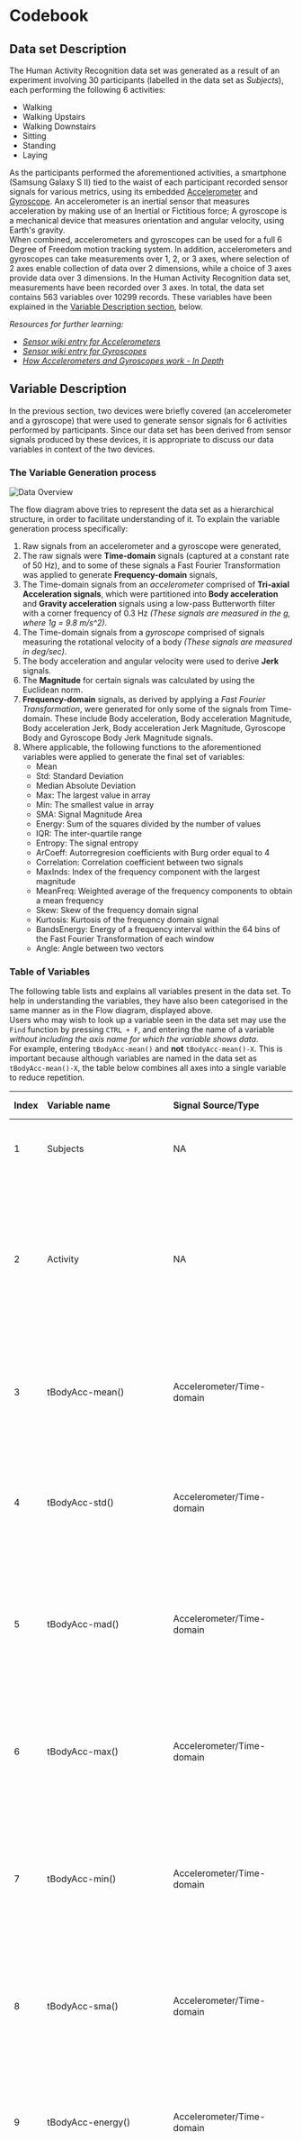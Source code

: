 Codebook
====================================================

## Data set Description ##

The Human Activity Recognition data set was generated as a result of an experiment involving 30 participants (labelled in the data set as *Subjects*), each performing the following 6 activities:
- Walking
- Walking Upstairs
- Walking Downstairs
- Sitting
- Standing
- Laying

As the participants performed the aforementioned activities, a smartphone (Samsung Galaxy S II) tied to the waist of each participant recorded sensor signals for various metrics, using its embedded [Accelerometer](http://en.wikipedia.org/wiki/Accelerometer) and [Gyroscope](http://en.wikipedia.org/wiki/Gyroscope). An accelerometer is an inertial sensor that measures acceleration by making use of an Inertial or Fictitious force; A gyroscope is a mechanical device that measures orientation and angular velocity, using Earth's gravity.  
When combined, accelerometers and gyroscopes can be used for a full 6 Degree of Freedom motion tracking system. In addition, accelerometers and gyroscopes can take measurements over 1, 2, or 3 axes, where selection of 2 axes enable collection of data over 2 dimensions, while a choice of 3 axes provide data over 3 dimensions. In the Human Activity Recognition data set, measurements have been recorded over 3 axes. In total, the data set contains 563 variables over 10299 records. These variables have been explained in the [Variable Description section](https://github.com/noobuseR/Getting-Cleaning-Data/blob/master/codebook.md#variable-description), below.

*Resources for further learning:*
- *[Sensor wiki entry for Accelerometers](http://www.sensorwiki.org/doku.php/sensors/accelerometer)*
- *[Sensor wiki entry for Gyroscopes](www.sensorwiki.org/doku.php/sensors/gyroscope)*
- *[How Accelerometers and Gyroscopes work - In Depth](http://www.instructables.com/id/Accelerometer-Gyro-Tutorial/?ALLSTEPS)*


## Variable Description ##

In the previous section, two devices were briefly covered (an accelerometer and a gyroscope) that were used to generate sensor signals for 6 activities performed by participants. Since our data set has been derived from sensor signals produced by these devices, it is appropriate to discuss our data variables in context of the two devices.

### The Variable Generation process ###

![Data Overview](https://cloud.githubusercontent.com/assets/5294000/4641659/141d636e-543b-11e4-8aa5-123f58e981e1.PNG "Overview of Data set")

The flow diagram above tries to represent the data set as a hierarchical structure, in order to facilitate understanding of it. To explain the variable generation process specifically:

1. Raw signals from an accelerometer and a gyroscope were generated,
2. The raw signals were **Time-domain** signals (captured at a constant rate of 50 Hz), and to some of these signals a Fast Fourier Transformation was applied to generate **Frequency-domain** signals,
3. The Time-domain signals from an *accelerometer* comprised of **Tri-axial Acceleration signals**, which were partitioned into **Body acceleration** and **Gravity acceleration** signals using a low-pass Butterworth filter with a corner frequency of 0.3 Hz *(These signals are measured in the g, where 1g =  9.8 m/s^2)*.
4. The Time-domain signals from a *gyroscope* comprised of signals measuring the rotational velocity of a body *(These signals are measured in deg/sec)*.
5. The body acceleration and angular velocity were used to derive **Jerk** signals.
6. The **Magnitude** for certain signals was calculated by using the Euclidean norm.
7. **Frequency-domain** signals, as derived by applying a *Fast Fourier Transformation*, were generated for only some of the signals from Time-domain. These include Body acceleration, Body acceleration Magnitude, Body acceleration Jerk, Body acceleration Jerk Magnitude, Gyroscope Body and Gyroscope Body Jerk Magnitude signals.
8. Where applicable, the following functions to the aforementioned variables were applied to generate the final set of variables:
    - Mean
    - Std: Standard Deviation
    - Median Absolute Deviation
    - Max: The largest value in array
    - Min: The smallest value in array
    - SMA: Signal Magnitude Area
    - Energy: Sum of the squares divided by the number of values
    - IQR: The inter-quartile range
    - Entropy: The signal entropy
    - ArCoeff: Autorregresion coefficients with Burg order equal to 4
    - Correlation: Correlation coefficient between two signals
    - MaxInds: Index of the frequency component with the largest magnitude
    - MeanFreq: Weighted average of the frequency components to obtain a mean frequency
    - Skew: Skew of the frequency domain signal
    - Kurtosis: Kurtosis of the frequency domain signal
    - BandsEnergy: Energy of a frequency interval within the 64 bins of the Fast Fourier Transformation of each window
    - Angle: Angle between two vectors

### Table of Variables ###

The following table lists and explains all variables present in the data set. To help in understanding the variables, they have also been categorised in the same manner as in the Flow diagram, displayed above.   
Users who may wish to look up a variable seen in the data set may use the ```Find``` function by pressing ```CTRL + F```, and entering the name of a variable *without including the axis name for which the variable shows data*.   
For example, entering ```tBodyAcc-mean()``` and **not** ```tBodyAcc-mean()-X```. This is important because although variables are named in the data set as ```tBodyAcc-mean()-X```, the table below combines all axes into a single variable to reduce repetition.

| Index | Variable name | Signal Source/Type | Axes Used | Variable Description | Unit | Range | Function(s) applied |
|:-------|:---------------|:--------|:-----------|:----------------------|:------|:-------|:---------------------|
| 1     | Subjects      | NA     | NA        | Each participant is referred to as a Subject, 30 in total | NA | 1 to 6 | NA |
| 2     | Activity       | NA              | NA               | Each of the 6 activities is recorded here, using a numeric value (1 is Walking, 2 is Walking Upstairs, 3 is Walking Downstairs, 4 is Sitting, 5 is Standing, 6 is Laying  | NA | Walking = 1722; Walking Upstairs = 1544; Walking Downstairs = 1406; Sitting = 1777; Standing = 1906; Laying = 1944 | NA |
| 3     | tBodyAcc-mean() | Accelerometer/Time-domain | X; Y; Z          | This variable is for the Time-domain Body Acceleration signal, for each axis, with Mean applied | g (1g = 9.8 m/s^2) | -1 to 1| Mean |
| 4     | tBodyAcc-std() | Accelerometer/Time-domain | X; Y; Z          | This variable is for the Time-domain Body Acceleration signal, for each axis, with Standard Deviation calculated | g (1g = 9.8 m/s^2) | -1 to 1 | Standard Deviation |
| 5      | tBodyAcc-mad() | Accelerometer/Time-domain | X; Y; Z          | This variable is for the Time-domain Body Acceleration signal, for each axis, with Median Absolute Deviation calculated | g (1g = 9.8 m/s^2) | -1 to 1 | Median Absolute Deviation |
| 6      | tBodyAcc-max() | Accelerometer/Time-domain | X; Y; Z          | This variable is for the Time-domain Body Acceleration signal, for each axis, with only the Maximum value recorded | g (1g = 9.8 m/s^2) | -1 to 1 | Maximum value in an array |
| 7      | tBodyAcc-min() | Accelerometer/Time-domain | X; Y; Z          | This variable is for the Time-domain Body Acceleration signal, for each axis, with only the Minimum value recorded | g (1g = 9.8 m/s^2) | -1 to 1 | Minimum value in an array |
| 8      | tBodyAcc-sma() | Accelerometer/Time-domain | NA          | This variable is for the Time-domain Body Acceleration signal, for each axes, whose magnitude was calculated | g (1g = 9.8 m/s^2) | -1 to 1 | Signal Magnitude Area |
| 9      | tBodyAcc-energy() | Accelerometer/Time-domain | X; Y; Z          | This variable is for the Time-domain Body Acceleration signal, for each axis, with Energy calculated | g (1g = 9.8 m/s^2) | -1 to 1 | Energy (sum of squares divided by number of values |
| 10      | tBodyAcc-iqr() | Accelerometer/Time-domain | X; Y; Z          | This variable is for the Time-domain Body Acceleration signal, for each axis, with its inter-quartile range calculated | g (1g = 9.8 m/s^2) | Inter-quartile range |
| 11      | tBodyAcc-entropy() | Accelerometer/Time-domain | X; Y; Z          | This variable is for the Time-domain Body Acceleration signal, for each axis, with signal's entropy calculated | g (1g = 9.8 m/s^2) | -1 to 1 | The signal's Entropy |
| 12      | tBodyAcc-arCoeff() | Accelerometer/Time-domain | X; Y; Z          | This variable is for the Time-domain Body Acceleration signal, for each axis, with Auto-regression coefficients calculated | g (1g = 9.8 m/s^2) | -1 to 1 | Auto-regression coefficients with Burg order = 4 |
| 13      | tBodyAcc-correlation() | Accelerometer/Time-domain | X; Y; Z          | This variable is for the Time-domain Body Acceleration signal, for each axis, with correlation between signals from different axes calculated | g (1g = 9.8 m/s^2) | -1 to 1 | Correlation coefficient as obtained by correlating values from each of the axes to others (e.g. X with Y, X with Z, and so on) |
| 14      | tGravityAcc-mean-() | Accelerometer/Time-domain | X; Y; Z          | This is a Time-domain, Gravity acceleration signal from each of the three axis - X-axis, Y-axis, or Z-axis. Whether such a variable records signal on X or Y-axis can be identified by the name of axis appended at the end of this variable | g (1g = 9.8 m/s^2) | -1 to 1 | Mean |
| 15     | tGravityAcc-std() | Accelerometer/Time-domain | X; Y; Z          | This is a Time-domain, Gravity acceleration signal from each of the three axes - X-axis, Y-axis, or Z-axis. Whether such a variable records signal on X or Y-axis can be identified by the name of axis appended at the end of this variable | g (1g = 9.8 m/s^2) | -1 to 1 | Standard Deviation |
| 16      | tGravityAcc-mad() | Accelerometer/Time-domain | X; Y; Z          | This is a Time-domain, Gravity acceleration signal from each of the three axes - X-axis, Y-axis, or Z-axis. Whether such a variable records signal on X or Y-axis can be identified by the name of axis appended at the end of this variable | g (1g = 9.8 m/s^2) | -1 to 1 | Median Absolute Deviation |
| 17      | tGravityAcc-max() | Accelerometer/Time-domain | X; Y; Z          | This is a Time-domain, Gravity acceleration signal from each of the three axes - X-axis, Y-axis, or Z-axis. Whether such a variable records signal on X or Y-axis can be identified by the name of axis appended at the end of this variable | g (1g = 9.8 m/s^2) | -1 to 1 | Maximum value in an array |
| 18      | tGravityAcc-min() | Accelerometer/Time-domain | X; Y; Z          | This is a Time-domain, Gravity acceleration signal from each of the three axes - X-axis, Y-axis, or Z-axis. Whether such a variable records signal on X or Y-axis can be identified by the name of axis appended at the end of this variable | g (1g = 9.8 m/s^2) | -1 to 1 | Minimum value in an array |
| 19      | tGravityAcc-sma() | Accelerometer/Time-domain | NA          | This is a Time-domain, Gravity acceleration signal | g (1g = 9.8 m/s^2) | -1 to 1 | Signal Magnitude Area |
| 20      | tGravityAcc-energy() | Accelerometer/Time-domain | X; Y; Z          | This is a Time-domain, Gravity acceleration signal from each of the three axes - X-axis, Y-axis, or Z-axis. Whether such a variable records signal on X or Y-axis can be identified by the name of axis appended at the end of this variable | g (1g = 9.8 m/s^2) | -1 to 1 | Energy (sum of squares divided by number of values |
| 21      | tGravityAcc-iqr() | Accelerometer/Time-domain | X; Y; Z          | This is a Time-domain, Gravity acceleration signal from each of the three axes - X-axis, Y-axis, or Z-axis. Whether such a variable records signal on X or Y-axis can be identified by the name of axis appended at the end of this variable | g (1g = 9.8 m/s^2) | -1 to 1 | Inter-quartile range |
| 22      | tGravityAcc-entropy() | Accelerometer/Time-domain | X; Y; Z          | This is a Time-domain, Gravity acceleration signal from each of the three axes - X-axis, Y-axis, or Z-axis. Whether such a variable records signal on X or Y-axis can be identified by the name of axis appended at the end of this variable | g (1g = 9.8 m/s^2) | -1 to 1 | The signal's entropy |
| 23      | tGravityAcc-arCoeff() | Accelerometer/Time-domain | X; Y; Z          | This is a Time-domain, Gravity acceleration signal from each of the three axes - X-axis, Y-axis, or Z-axis. Whether such a variable records signal on X or Y-axis can be identified by the name of axis appended at the end of this variable | g (1g = 9.8 m/s^2) | -1 to 1 | Auto-regression coefficients with Burg order = 4 |
| 24      | tGravityAcc-correlation() | Accelerometer/Time-domain | X; Y; Z          | This is a Time-domain, Gravity acceleration signal from each of the three axes - X-axis, Y-axis, or Z-axis. Whether such a variable records signal on X or Y-axis can be identified by the name of axis appended at the end of this variable | g (1g = 9.8 m/s^2) | -1 to 1 | Correlation coefficient as obtained by correlating values from each of the axes to others (e.g. X with Y, X with Z, and so on) |
| 25     | tBodyAccJerk-mean() | Accelerometer/Time-domain | X; Y; Z          | This variable is for the Time-domain Body Acceleration Jerk signal, for each axis, with Mean applied | g (1g = 9.8 m/s^2) | -1 to 1 | Mean |
| 28     | tBodyAccJerk-std() | Accelerometer/Time-domain | X; Y; Z          | This is a Time-domain, Body acceleration Jerk signal from each of the three axes - X-axis, Y-axis, or Z-axis. A jerk signal is derived by using body acceleration and angular velocity | g (1g = 9.8 m/s^2) | -1 to 1 | Standard Deviation |
| 29      | tBodyAccJerk-mad() | Accelerometer/Time-domain | X; Y; Z          | This is a Time-domain, Body acceleration Jerk signal from each of the three axes - X-axis, Y-axis, or Z-axis. A jerk signal is derived by using body acceleration and angular velocity. | g (1g = 9.8 m/s^2) | -1 to 1 | Median Absolute Deviation |
| 30      | tBodyAccJerk-max() | Accelerometer/Time-domain | X; Y; Z          | This is a Time-domain, Body acceleration Jerk signal from each of the three axes - X-axis, Y-axis, or Z-axis. A jerk signal is derived by using body acceleration and angular velocity | g (1g = 9.8 m/s^2) | -1 to 1 | Maximum value in an array |
| 31      | tBodyAccJerk-min() | Accelerometer/Time-domain | X; Y; Z          | This is a Time-domain, Body acceleration Jerk signal from each of the three axes - X-axis, Y-axis, or Z-axis. A jerk signal is derived by using body acceleration and angular velocity | g (1g = 9.8 m/s^2) | -1 to 1 | Minimum value in an array |
| 32      | tBodyAccJerk-sma() | Accelerometer/Time-domain | NA          | This is a Time-domain, Body acceleration Jerk signal. A jerk signal is derived by using body acceleration and angular velocity | g (1g = 9.8 m/s^2) | -1 to 1 | Signal Magnitude Area |
| 33      | tBodyAccJerk-energy() | Accelerometer/Time-domain | X; Y; Z          | This is a Time-domain, Body acceleration Jerk signal from each of the three axes - X-axis, Y-axis, or Z-axis. A jerk signal is derived by using body acceleration and angular velocity | g (1g = 9.8 m/s^2) | -1 to 1 | Energy (sum of squares divided by number of values |
| 34      | tBodyAccJerk-iqr() | Accelerometer/Time-domain | X; Y; Z          | This is a Time-domain, Body acceleration Jerk signal from each of the three axes - X-axis, Y-axis, or Z-axis. A jerk signal is derived by using body acceleration and angular velocity | g (1g = 9.8 m/s^2) | -1 to 1 | Inter-quartile range |
| 35      | tBodyAccJerk-entropy() | Accelerometer/Time-domain | X; Y; Z          | This is a Time-domain, Body acceleration Jerk signal from each of the three axes - X-axis, Y-axis, or Z-axis. A jerk signal is derived by using body acceleration and angular velocity | g (1g = 9.8 m/s^2) | -1 to 1 | The signal's entropy |
| 36      | tBodyAccJerk-arCoeff() | Accelerometer/Time-domain | X; Y; Z          | This is a Time-domain, Body acceleration Jerk signal from each of the three axes - X-axis, Y-axis, or Z-axis. A jerk signal is derived by using body acceleration and angular velocity | g (1g = 9.8 m/s^2) | -1 to 1 | Auto-regression coefficients with Burg order = 4 |
| 37      | tBodyAccJerk-correlation() | Accelerometer/Time-domain | X; Y; Z          | This is a Time-domain, Body acceleration Jerk signal from each of the three axes - X-axis, Y-axis, or Z-axis. A jerk signal is derived by using body acceleration and angular velocity | g (1g = 9.8 m/s^2) | -1 to 1 | Correlation coefficient as obtained by correlating values from each of the axes to others (e.g. X with Y, X with Z, and so on) |
| 38    | tBodyGyro-mean()    | Gyroscope/Time-domain  | X; Y; Z   | This variable is for the Time-domain Orientation reading signal from Gyroscope, for each axis, with Mean applied | deg/sec | -1 to 1 | Mean |
| 39    | tBodyGyro-std()    | Gyroscope/Time-domain  | X; Y; Z   | This is a time-domain signal from gyroscope, recorded for each of the 3 axes. The axis name for which the signal has been recorded is appended to the end of the variable name in our data set. | deg/sec | -1 to 1 | Standard Deviation |
| 40    | tBodyGyro-mad()    | Gyroscope/Time-domain  | X; Y; Z   | This is a time-domain signal from gyroscope, recorded for each of the 3 axes. The axis name for which the signal has been recorded is appended to the end of the variable name in our data set. | deg/sec | -1 to 1 | Median Absolute Deviation |
| 41    | tBodyGyro-max()    | Gyroscope/Time-domain  | X; Y; Z   | This is a time-domain signal from gyroscope, recorded for each of the 3 axes. The axis name for which the signal has been recorded is appended to the end of the variable name in our data set. | deg/sec | -1 to 1 | Maximum value in an array |
| 42    | tBodyGyro-min()    | Gyroscope/Time-domain  | X; Y; Z   | This is a time-domain signal from gyroscope, recorded for each of the 3 axes. The axis name for which the signal has been recorded is appended to the end of the variable name in our data set. | deg/sec | -1 to 1 | Minimum value in an array |
| 43    | tBodyGyro-sma()    | Gyroscope/Time-domain  | NA   | This is a time-domain signal from gyroscope | deg/sec | -1 to 1 | Signal Magnitude Area |
| 44    | tBodyGyro-energy()    | Gyroscope/Time-domain  | X; Y; Z   | This is a time-domain signal from gyroscope, recorded for each of the 3 axes. The axis name for which the signal has been recorded is appended to the end of the variable name in our data set. | deg/sec | -1 to 1 | Energy (Sum of squares divided by number of values) |
| 45    | tBodyGyro-iqr()    | Gyroscope/Time-domain  | X; Y; Z   | This is a time-domain signal from gyroscope, recorded for each of the 3 axes. The axis name for which the signal has been recorded is appended to the end of the variable name in our data set. | deg/sec | -1 to 1 | Inter-quartile range |
| 46    | tBodyGyro-entropy()    | Gyroscope/Time-domain  | X; Y; Z   | This is a time-domain signal from gyroscope, recorded for each of the 3 axes. The axis name for which the signal has been recorded is appended to the end of the variable name in our data set. | deg/sec | -1 to 1 | The signal's Entropy |
| 47    | tBodyGyro-arCoeff()    | Gyroscope/Time-domain  | X; Y; Z   | This is a time-domain signal from gyroscope, recorded for each of the 3 axes. The axis name for which the signal has been recorded is appended to the end of the variable name in our data set. | deg/sec | -1 to 1 | Autorregresion coefficients with Burg order equal to 4 |
| 48    | tBodyGyro-correlation()    | Gyroscope/Time-domain  | X; Y; Z   | This is a time-domain signal from gyroscope, recorded for each of the 3 axes. The axis name for which the signal has been recorded is appended to the end of the variable name in our data set. | deg/sec | -1 to 1 | Correlation coefficient as obtained by correlating values from each of the axes to others (e.g. X with Y, X with Z, and so on) |
| 49     | tBodyGyroJerk-mean() | Gyroscope/Time-domain | X; Y; Z          | This variable is for the Time-domain Orientation Jerk signal from Gyroscope, for each axis, with Mean applied | g (1g = 9.8 m/s^2) | -1 to 1 | Mean |
| 50     | tBodyGyroJerk-std() | Accelerometer/Time-domain | X; Y; Z          | This is a Time-domain Jerk signal from gyroscope recorded for each of the three axes - X-axis, Y-axis, or Z-axis. A jerk signal is derived by using body acceleration and angular velocity | g (1g = 9.8 m/s^2) | -1 to 1 | Standard Deviation |
| 51      | tBodyGyroJerk-mad() | Gyroscope/Time-domain | X; Y; Z          | This is a Time-domain Jerk signal from gyroscope recorded for each of the three axes - X-axis, Y-axis, or Z-axis. A jerk signal is derived by using body acceleration and angular velocity | g (1g = 9.8 m/s^2) | -1 to 1 | Median Absolute Deviation |
| 52      | tBodyGyroJerk-max() | Gyroscope/Time-domain | X; Y; Z          | This is a Time-domain Jerk signal from gyroscope recorded for each of the three axes - X-axis, Y-axis, or Z-axis. A jerk signal is derived by using body acceleration and angular velocity | g (1g = 9.8 m/s^2) | -1 to 1 | Maximum value in an array |
| 53      | tBodyGyroJerk-min() | Gyroscope/Time-domain | X; Y; Z          | This is a Time-domain Jerk signal from gyroscope recorded for each of the three axes - X-axis, Y-axis, or Z-axis. A jerk signal is derived by using body acceleration and angular velocity | g (1g = 9.8 m/s^2) | -1 to 1 | Minimum value in an array |
| 54      | tBodyGyroJerk-sma() | Gyroscope/Time-domain | NA          | This is a Time-domain Jerk signal from gyroscope. A jerk signal is derived by using body acceleration and angular velocity | g (1g = 9.8 m/s^2) | -1 to 1 | Signal Magnitude Area |
| 55      | tBodyGyroJerk-energy() | Gyroscope/Time-domain | X; Y; Z          | This is a Time-domain Jerk signal signal from gyroscope recorded for each of the three axes - X-axis, Y-axis, or Z-axis. A jerk signal is derived by using body acceleration and angular velocity | g (1g = 9.8 m/s^2) | -1 to 1 | Energy (sum of squares divided by number of values |
| 56      | tBodyGyroJerk-iqr() | Gyroscope/Time-domain | X; Y; Z          | This is a Time-domain Jerk signal from gyroscope recorded for each of the three axes - X-axis, Y-axis, or Z-axis. A jerk signal is derived by using body acceleration and angular velocity | g (1g = 9.8 m/s^2) | -1 to 1 | Inter-quartile range |
| 57      | tBodyGyroJerk-entropy() | Gyroscope/Time-domain | X; Y; Z          | This is a Time-domain Jerk signal from gyroscope recorded for each of the three axes - X-axis, Y-axis, or Z-axis. A jerk signal is derived by using body acceleration and angular velocity | g (1g = 9.8 m/s^2) | -1 to 1 | The signal's entropy |
| 58      | tBodyGyroJerk-arCoeff() | Gyroscope/Time-domain | X; Y; Z          | This is a Time-domain Jerk signal signal from gyroscope recorded for each of the three axes - X-axis, Y-axis, or Z-axis. A jerk signal is derived by using body acceleration and angular velocity | g (1g = 9.8 m/s^2) | -1 to 1 | Auto-regression coefficients with Burg order = 4 |
| 59      | tBodyGyroJerk-correlation() | Gyroscope/Time-domain | X; Y; Z          | This is a Time-domain Jerk signal from gyroscope recorded for each of the three axes - X-axis, Y-axis, or Z-axis. A jerk signal is derived by using body acceleration and angular velocity | g (1g = 9.8 m/s^2) | -1 to 1 | Correlation coefficient as obtained by correlating values from each of the axes to others (e.g. X with Y, X with Z, and so on) |
| 60     | tBodyAccMag-mean() | Accelerometer/Time-domain | NA         | This variable is for the Time-domain Body Acceleration signal whose magnitude was calculated, for each axis, with Mean applied | g (1g = 9.8 m/s^2) | -1 to 1 | Mean |
| 61     | tBodyAccMag-std() | Accelerometer/Time-domain | NA          | This is a Time-domain, Body acceleration signal | g (1g = 9.8 m/s^2) | -1 to 1 | Standard Deviation |
| 62      | tBodyAccMag-mad() | Accelerometer/Time-domain | NA          | This is a Time-domain, Body acceleration signal | g (1g = 9.8 m/s^2) | -1 to 1 | Median Absolute Deviation |
| 63      | tBodyAccMag-max() | Accelerometer/Time-domain | NA          | This is a Time-domain, Body acceleration signal | g (1g = 9.8 m/s^2) | -1 to 1 | Maximum value in an array |
| 64      | tBodyAccMag-min() | Accelerometer/Time-domain | NA          | This is a Time-domain, Body acceleration signal | g (1g = 9.8 m/s^2) | -1 to 1 | Minimum value in an array |
| 65      | tBodyAccMag-sma() | Accelerometer/Time-domain | NA          | This is a Time-domain, Body acceleration signal | g (1g = 9.8 m/s^2) | -1 to 1 | Signal Magnitude Area |
| 66      | tBodyAccMag-energy() | Accelerometer/Time-domain | NA          | This is a Time-domain, Body acceleration signal | g (1g = 9.8 m/s^2) | -1 to 1 | Energy (sum of squares divided by number of values |
| 67      | tBodyAccMag-iqr() | Accelerometer/Time-domain | NA          | This is a Time-domain, Body acceleration signal | g (1g = 9.8 m/s^2) | -1 to 1 | Inter-quartile range |
| 68      | tBodyAccMag-entropy() | Accelerometer/Time-domain | NA          | This is a Time-domain, Body acceleration signal | g (1g = 9.8 m/s^2) | -1 to 1 | The signal's entropy |
| 69      | tBodyAccMag-arCoeff() | Accelerometer/Time-domain | NA          | This is a Time-domain, Body acceleration signal | g (1g = 9.8 m/s^2) | -1 to 1 | Auto-regression coefficients with Burg order = 4 |
| 70      | tGravityAccMag-mean() | Accelerometer/Time-domain | NA          | This variable is for the Time-domain Gravity Acceleration signal, for each axis, with Mean applied | g (1g = 9.8 m/s^2) | -1 to 1 | Mean |
| 71     | tGravityAccMag-std() | Accelerometer/Time-domain | NA          | This is a Time-domain, Gravity acceleration signal | g (1g = 9.8 m/s^2) | -1 to 1 | Standard Deviation |
| 72      | tGravityAccMag-mad() | Accelerometer/Time-domain | NA          | This is a Time-domain, Gravity acceleration signal | g (1g = 9.8 m/s^2) | -1 to 1 | Median Absolute Deviation |
| 73      | tGravityAccMag-max() | Accelerometer/Time-domain | NA          | This is a Time-domain, Gravity acceleration signal | g (1g = 9.8 m/s^2) | -1 to 1 | Maximum value in an array |
| 74      | tGravityAccMag-min() | Accelerometer/Time-domain | NA          | This is a Time-domain, Gravity acceleration signal | g (1g = 9.8 m/s^2) | -1 to 1 | Minimum value in an array |
| 75      | tGravityAccMag-sma() | Accelerometer/Time-domain | NA          | This is a Time-domain, Gravity acceleration signal | g (1g = 9.8 m/s^2) | -1 to 1 | Signal Magnitude Area |
| 76      | tGravityAccMag-energy() | Accelerometer/Time-domain | NA          | This is a Time-domain, Gravity acceleration signal | g (1g = 9.8 m/s^2) | -1 to 1 | Energy (sum of squares divided by number of values |
| 77      | tGravityAccMag-iqr() | Accelerometer/Time-domain | NA          | This is a Time-domain, Gravity acceleration signal | g (1g = 9.8 m/s^2) | -1 to 1 | Inter-quartile range |
| 78      | tGravityAccMag-entropy() | Accelerometer/Time-domain | NA          | This is a Time-domain, Gravity acceleration signal | g (1g = 9.8 m/s^2) | -1 to 1 | The signal's entropy |
| 79      | tGravityAccMag-arCoeff() | Accelerometer/Time-domain | NA          | This is a Time-domain, Gravity acceleration signal | g (1g = 9.8 m/s^2) | -1 to 1 | Auto-regression coefficients with Burg order = 4 |
| 80     | tBodyAccJerkMag-mean() | Accelerometer/Time-domain | NA          | This variable is for the Time-domain Body Acceleration Jerk signal whose magnitude was calculated, for each axis, with Mean applied | g (1g = 9.8 m/s^2) | -1 to 1 | Mean |
| 81     | tBodyAccJerkMag-std() | Accelerometer/Time-domain | NA          | This is a Time-domain, Body acceleration Jerk signal | g (1g = 9.8 m/s^2) | -1 to 1 | Standard Deviation |
| 82      | tBodyAccJerkMag-mad() | Accelerometer/Time-domain | NA          | This is a Time-domain, Body acceleration Jerk signal | g (1g = 9.8 m/s^2) | -1 to 1 | Median Absolute Deviation |
| 83      | tBodyAccJerkMag-max() | Accelerometer/Time-domain | NA          | This is a Time-domain, Body acceleration Jerk signal | g (1g = 9.8 m/s^2) | -1 to 1 | Maximum value in an array |
| 84      | tBodyAccJerkMag-min() | Accelerometer/Time-domain | NA          | This is a Time-domain, Body acceleration Jerk signal | g (1g = 9.8 m/s^2) | -1 to 1 | Minimum value in an array |
| 85      | tBodyAccJerkMag-sma() | Accelerometer/Time-domain | NA          | This is a Time-domain, Body acceleration Jerk signal | g (1g = 9.8 m/s^2) | -1 to 1 | Signal Magnitude Area |
| 86      | tBodyAccJerkMag-energy() | Accelerometer/Time-domain | NA          | This is a Time-domain, Body acceleration Jerk signal | g (1g = 9.8 m/s^2) | -1 to 1 | Energy (sum of squares divided by number of values |
| 87      | tBodyAccJerkMag-iqr() | Accelerometer/Time-domain | NA          | This is a Time-domain, Body acceleration Jerk signal | g (1g = 9.8 m/s^2) | -1 to 1 | Inter-quartile range |
| 88      | tBodyAccJerkMag-entropy() | Accelerometer/Time-domain | NA          | This is a Time-domain, Body acceleration Jerk signal | g (1g = 9.8 m/s^2) | -1 to 1 | The signal's entropy |
| 89      | tBodyAccJerkMag-arCoeff() | Accelerometer/Time-domain | NA          | This is a Time-domain, Body acceleration Jerk signal | g (1g = 9.8 m/s^2) | -1 to 1 | Auto-regression coefficients with Burg order = 4 |
| 90    | tBodyGyroMag-mean()    | Gyroscope/Time-domain  | NA   | This variable is for the Time-domain Orientation reading signal from Gyroscope whose magnitude was calculated, for each axis, with Mean applied | deg/sec | -1 to 1 | Mean |
| 91    | tBodyGyroMag-std()    | Gyroscope/Time-domain  | NA   | This is a time-domain signal from gyroscope | deg/sec | -1 to 1 | Standard Deviation |
| 92    | tBodyGyroMag-mad()    | Gyroscope/Time-domain  | NA   | This is a time-domain signal from gyroscope | deg/sec | -1 to 1 |  Median Absolute Deviation |
| 93    | tBodyGyroMag-max()    | Gyroscope/Time-domain  | NA   | This is a time-domain signal from gyroscope | deg/sec | -1 to 1 |  Maximum value in an array |
| 94    | tBodyGyroMag-min()    | Gyroscope/Time-domain  | NA   | This is a time-domain signal from gyroscope | deg/sec | -1 to 1 |  Minimum value in an array |
| 95    | tBodyGyroMag-sma()    | Gyroscope/Time-domain  | NA   | This is a time-domain signal from gyroscope | deg/sec | -1 to 1 | Signal Magnitude Area |
| 96    | tBodyGyroMag-energy()    | Gyroscope/Time-domain  | NA   | This is a time-domain signal from gyroscope | deg/sec | -1 to 1 | Energy (Sum of squares divided by number of values) |
| 97    | tBodyGyroMag-iqr()    | Gyroscope/Time-domain  | NA   | This is a time-domain signal from gyroscope | deg/sec | -1 to 1 | Inter-quartile range |
| 98    | tBodyGyroMag-entropy()    | Gyroscope/Time-domain  | NA   | This is a time-domain signal from gyroscope | deg/sec | -1 to 1 | The signal's Entropy |
| 99    | tBodyGyroMag-arCoeff()    | Gyroscope/Time-domain  | NA   | This is a time-domain signal from gyroscope | deg/sec | -1 to 1 | Autorregresion coefficients with Burg order equal to 4 |
| 100    | tBodyGyroJerkMag-mean()    | Gyroscope/Time-domain  | NA   | This variable is for the Time-domain Orientation Jerk reading signal from Gyroscope whose magnitude was calculated, for each axis, with Mean applied | deg/sec | Mean |
| 101    | tBodyGyroJerkMag-std()    | Gyroscope/Time-domain  | NA   | This is a time-domain signal from gyroscope | deg/sec | -1 to 1 | Standard Deviation |
| 102    | tBodyGyroJerkMag-mad()    | Gyroscope/Time-domain  | NA   | This is a time-domain signal from gyroscope | deg/sec | -1 to 1 | Median Absolute Deviation |
| 103    | tBodyGyroJerkMag-max()    | Gyroscope/Time-domain  | NA   | This is a time-domain signal from gyroscope | deg/sec | -1 to 1 | Maximum value in an array |
| 104    | tBodyGyroJerkMag-min()    | Gyroscope/Time-domain  | NA   | This is a time-domain signal from gyroscope | deg/sec | -1 to 1 | Minimum value in an array |
| 105    | tBodyGyroJerkMag-sma()    | Gyroscope/Time-domain  | NA   | This is a time-domain signal from gyroscope | deg/sec | -1 to 1 | Signal Magnitude Area |
| 106    | tBodyGyroJerkMag-energy()    | Gyroscope/Time-domain  | NA   | This is a time-domain signal from gyroscope | deg/sec | -1 to 1 |  Energy (Sum of squares divided by number of values) |
| 107    | tBodyGyroJerkMag-iqr()    | Gyroscope/Time-domain  | NA   | This is a time-domain signal from gyroscope | deg/sec | -1 to 1 |  Inter-quartile range |
| 108    | tBodyGyroJerkMag-entropy()    | Gyroscope/Time-domain  | NA   | This is a time-domain signal from gyroscope | deg/sec | -1 to 1 | The signal's Entropy |
| 109    | tBodyGyroJerkMag-arCoeff()    | Gyroscope/Time-domain  | NA   | This is a time-domain signal from gyroscope | deg/sec | -1 to 1 | Autorregresion coefficients with Burg order equal to 4 |
| 110   | fBodyAcc-mean()   | Accelrometer/Frequency-domain | X; Y; Z   | This variable is for the Frequency-domain Body Acceleration signal, for each axis, with Mean applied  |   | -1 to 1 |  Mean  |
| 111   | fBodyAcc-std()   | Accelrometer/Frequency-domain | X; Y; Z   | This is a frequency-domain signal for body acceleration from the accelerometer  |   | -1 to 1 | Standard Deviation  |
| 112   | fBodyAcc-mad()   | Accelrometer/Frequency-domain | X; Y; Z   | This is a frequency-domain signal for body acceleration from the accelerometer  |   | -1 to 1 |  Median Absolute Deviation  |
| 113   | fBodyAcc-max()   | Accelrometer/Frequency-domain | X; Y; Z   | This is a frequency-domain signal for body acceleration from the accelerometer  |   | -1 to 1 | Maximum value in an array  |
| 114   | fBodyAcc-min()   | Accelrometer/Frequency-domain | X; Y; Z   | This is a frequency-domain signal for body acceleration from the accelerometer  |   | -1 to 1 | Minimum value in an array  |
| 115   | fBodyAcc-sma()   | Accelrometer/Frequency-domain | NA   | This is a frequency-domain signal for body acceleration from the accelerometer  |   | -1 to 1 | Signal Magnitude Area  |
| 116   | fBodyAcc-energy()   | Accelrometer/Frequency-domain | X; Y; Z   | This is a frequency-domain signal for body acceleration from the accelerometer  |   | -1 to 1 | Sum of squares divided by the number of values  |
| 117   | fBodyAcc-iqr()   | Accelrometer/Frequency-domain | X; Y; Z   | This is a frequency-domain signal for body acceleration from the accelerometer  |   | -1 to 1 | Inter-quartile range  |
| 118   | fBodyAcc-entropy()   | Accelrometer/Frequency-domain | X; Y; Z   | This is a frequency-domain signal for body acceleration from the accelerometer  |   | -1 to 1 | Signal entropy  |
| 119   | fBodyAcc-maxInds()   | Accelrometer/Frequency-domain | X; Y; Z   | This is a frequency-domain signal for body acceleration from the accelerometer  |   | -1 to 1 | Index of the frequency component with the largest magnitude  |
| 120   | fBodyAcc-meanFreq()   | Accelrometer/Frequency-domain | X; Y; Z   | This is a frequency-domain signal for body acceleration from the accelerometer  |   | -1 to 1 | Weighted average of the frequency components to obtain a mean frequency  |
| 121   | fBodyAcc-skewness()   | Accelrometer/Frequency-domain | X; Y; Z   | This is a frequency-domain signal for body acceleration from the accelerometer  |   | -1 to 1 | Skewness of the signal  |
| 122   | fBodyAcc-kurtosis()   | Accelrometer/Frequency-domain | X; Y; Z   | This is a frequency-domain signal for body acceleration from the accelerometer  |   | -1 to 1 | Kurtosis of the signal  |
| 123   | fBodyAcc-bandsEnergy()   | Accelrometer/Frequency-domain | X; Y; Z   | This is a frequency-domain signal for body acceleration from the accelerometer  |   | -1 to 1 | Energy of a frequency interval within the 64 bins of the FFT of each window.  |
| 124   | fBodyAccJerk-mean()   | Accelrometer/Frequency-domain | X; Y; Z   | This variable is for the Frequency-domain Body Acceleration Jerk signal, for each axis, with Mean applied  |   | -1 to 1 | Mean  |
| 125   | fBodyAccJerk-std()   | Accelrometer/Frequency-domain | X; Y; Z   | This is a frequency-domain signal for body acceleration from the accelerometer  |   | -1 to 1 | Standard Deviation  |
| 126   | fBodyAccJerk-mad()   | Accelrometer/Frequency-domain | X; Y; Z   | This is a frequency-domain signal for body acceleration from the accelerometer  |   | -1 to 1 | Median Absolute Deviation  |
| 127   | fBodyAccJerk-max()   | Accelrometer/Frequency-domain | X; Y; Z   | This is a frequency-domain signal for body acceleration from the accelerometer  |   | -1 to 1 | Maximum value in an array  |
| 128   | fBodyAccJerk-min()   | Accelrometer/Frequency-domain | X; Y; Z   | This is a frequency-domain signal for body acceleration from the accelerometer  |   | -1 to 1 | Minimum value in an array  |
| 129   | fBodyAccJerk-sma()   | Accelrometer/Frequency-domain | NA   | This is a frequency-domain signal for body acceleration from the accelerometer  |   | -1 to 1 | Signal Magnitude Area  |
| 130   | fBodyAccJerk-energy()   | Accelrometer/Frequency-domain | X; Y; Z   | This is a frequency-domain signal for body acceleration from the accelerometer  |   | -1 to 1 | Sum of squares divided by the number of values  |
| 131   | fBodyAccJerk-iqr()   | Accelrometer/Frequency-domainn | X; Y; Z   | This is a frequency-domain signal for body acceleration from the accelerometer  |   | -1 to 1 | Inter-quartile range  |
| 132   | fBodyAccJerk-entropy()   | Accelrometer/Frequency-domain | X; Y; Z   | This is a frequency-domain signal for body acceleration from the accelerometer  |   | -1 to 1 | Signal entropy  |
| 133   | fBodyAccJerk-maxInds()   | Accelrometer/Frequency-domain | X; Y; Z   | This is a frequency-domain signal for body acceleration from the accelerometer  |   | -1 to 1 | Index of the frequency component with the largest magnitude  |
| 134   | fBodyAccJerk-meanFreq()   | Accelrometer/Frequency-domain | X; Y; Z   | This is a frequency-domain signal for body acceleration from the accelerometer  |   | -1 to 1 | Weighted average of the frequency components to obtain a mean frequency  |
| 135   | fBodyAccJerk-skewness()   | Accelrometer/Frequency-domain | X; Y; Z   | This is a frequency-domain signal for body acceleration from the accelerometer  |   | -1 to 1 | Skewness of the signal  |
| 136   | fBodyAccJerk-kurtosis()   | Accelrometer/Frequency-domain | X; Y; Z   | This is a frequency-domain signal for body acceleration from the accelerometer  |   | -1 to 1 | Kurtosis of the signal  |
| 137   | fBodyAccJerk-bandsEnergy()   | Accelrometer/Frequency-domain | X; Y; Z   | This is a frequency-domain signal for body acceleration from the accelerometer  |   | -1 to 1 | Energy of a frequency interval within the 64 bins of the FFT of each window.  |
| 138   | fBodyGyro-mean()   | Gyroscope/Frequency-domain | X; Y; Z   | This variable is for the Frequency-domain Gravity Acceleration signal, for each axis, with Mean applied  |   | -1 to 1 | Mean  |
| 139   | fBodyGyro-std()   | Gyroscope/Frequency-domain | X; Y; Z   | This is a frequency-domain signal from the gyroscope  |   | -1 to 1 | Standard Deviation  |
| 140   | fBodyGyro-mad()   | Gyroscope/Frequency-domain | X; Y; Z   | This is a frequency-domain signal from the gyroscope  |   | -1 to 1 | Median Absolute Deviation  |
| 141   | fBodyGyro-max()   | Gyroscope/Frequency-domain | X; Y; Z   | This is a frequency-domain signal from the gyroscope  |   | -1 to 1 | Maximum value in an array  |
| 142   | fBodyGyro-min()   | Gyroscope/Frequency-domain | X; Y; Z   | This is a frequency-domain signal from the gyroscope  |   | -1 to 1 | Minimum value in an array  |
| 143   | fBodyGyro-sma()   | Gyroscope/Frequency-domain | NA   | This is a frequency-domain signal from the gyroscope  |   | -1 to 1 | Signal Magnitude Area  |
| 144   | fBodyGyro-energy()   | Gyroscope/Frequency-domain | X; Y; Z   | This is a frequency-domain signal from the gyroscope  |   | -1 to 1 | Sum of squares divided by the number of values  |
| 145   | fBodyGyro-iqr()   | Gyroscope/Frequency-domain | X; Y; Z   | This is a frequency-domain signal from the gyroscope  |   | -1 to 1 | Inter-quartile range  |
| 146   | fBodyGyro-entropy()   | Gyroscope/Frequency-domain | X; Y; Z   | This is a frequency-domain signal from the gyroscope  |   | -1 to 1 | Signal entropy  |
| 147   | fBodyGyro-maxInds()   | Gyroscope/Frequency-domain | X; Y; Z   | This is a frequency-domain signal from the gyroscope  |   | -1 to 1 | Index of the frequency component with the largest magnitude  |
| 148   | fBodyGyro-meanFreq()   | Gyroscope/Frequency-domain | X; Y; Z   | This is a frequency-domain signal from the gyroscope  |   | -1 to 1 |  Weighted average of the frequency components to obtain a mean frequency  |
| 149   | fBodyGyro-skewness()   | Gyroscope/Frequency-domain | X; Y; Z   | This is a frequency-domain signal from the gyroscope  |   | -1 to 1 | Skewness of the signal  |
| 150   | fBodyGyro-kurtosis()   | Gyroscope/Frequency-domain | X; Y; Z   | This is a frequency-domain signal from the gyroscope  |   | -1 to 1 | Kurtosis of the signal  |
| 151   | fBodyGyro-bandsEnergy()   | Gyroscope/Frequency-domain | 1-64 bins   | This is a frequency-domain signal from the gyroscope  |   | -1 to 1 | Energy of a frequency interval within the 64 bins of the FFT of each window.  |
| 152   | fBodyAccMag-mean()   | Accelerometer/Frequency-domain | NA   | This variable is for the Frequency-domain Body Acceleration signal whose magnitude was calculated, for each axis, with Mean applied  |   | -1 to 1 | Mean  |
| 153   | fBodyAccMag-std()   | Accelerometer/Frequency-domain | NA   | This is a frequency-domain signal for body acceleration from the accelerometer  |   | -1 to 1 | Standard Deviation  |
| 154   | fBodyAccMag-mad()   | Accelerometer/Frequency-domain | NA   | This is a frequency-domain signal for body acceleration from the accelerometer  |   | -1 to 1 | Median Absolute Deviation  |
| 155   | fBodyAccMag-max()   | Accelerometer/Frequency-domainn | NA   | This is a frequency-domain signal for body acceleration from the accelerometer  |   | -1 to 1 | Maximum value in an array  |
| 156   | fBodyAccMag-min()   | Accelerometer/Frequency-domain | NA   | This is a frequency-domain signal for body acceleration from the accelerometer  |   | -1 to 1 | Minimum value in an array  |
| 157   | fBodyAccMag-sma()   | Accelerometer/Frequency-domain | NA   | This is a frequency-domain signal for body acceleration from the accelerometer  |   | -1 to 1 | Signal Magnitude Area  |
| 158   | fBodyAccMag-energy()   | Accelerometer/Frequency-domain | NA   | This is a frequency-domain signal for body acceleration from the accelerometer  |   | -1 to 1 | Sum of squares divided by the number of values  |
| 159   | fBodyAccMag-iqr()   | Accelerometer/Frequency-domain | NA   | This is a frequency-domain signal for body acceleration from the accelerometer  |   | -1 to 1 | Inter-quartile range  |
| 160   | fBodyAccMag-entropy()   | Accelerometer/Frequency-domain | NA   | This is a frequency-domain signal for body acceleration from the accelerometer  |   | -1 to 1 | Signal entropy  |
| 161   | fBodyAccMag-maxInds()   | Accelerometer/Frequency-domain | NA   | This is a frequency-domain signal for body acceleration from the accelerometer  |   | -1 to 1 | Index of the frequency component with the largest magnitude  |
| 162   | fBodyAccMag-meanFreq()   | Accelerometer/Frequency-domain | NA   | This is a frequency-domain signal for body acceleration from the accelerometer  |   | -1 to 1 | Weighted average of the frequency components to obtain a mean frequency  |
| 163   | fBodyAccMag-skewness()   | Accelerometer/Frequency-domain | NA   | This is a frequency-domain signal for body acceleration from the accelerometer  |   | -1 to 1 | Skewness of the signal  |
| 164   | fBodyAccMag-kurtosis()   | Accelerometer/Frequency-domain | NA   | This is a frequency-domain signal for body acceleration from the accelerometer  |   | -1 to 1 | Kurtosis of the signal  |
| 165   | fBodyBodyAccJerkMag-mean()   | Accelerometer/Frequency-domain | NA   | This variable is for the Frequency-domain Body Acceleration Jerk signal whose magnitude was calculated, for each axis, with Mean applied  |   | -1 to 1 | Mean  |
| 166   | fBodyBodyAccJerkMag-std()   | Accelerometer/Frequency-domain | NA   | This is a frequency-domain signal for body acceleration from the accelerometer  |   | -1 to 1 | Standard Deviation  |
| 167   | fBodyBodyAccJerkMag-mad()   | Accelerometer/Frequency-domain | NA   | This is a frequency-domain signal for body acceleration from the accelerometer  |   | -1 to 1 | Median Absolute Deviation  |
| 168   | fBodyBodyAccJerkMag-max()   | Accelerometer/Frequency-domain | NA   | This is a frequency-domain signal for body acceleration from the accelerometer  |   | -1 to 1 | Maximum value in an array  |
| 169   | fBodyBodyAccJerkMag-min()   | Accelerometer/Frequency-domain | NA   | This is a frequency-domain signal for body acceleration from the accelerometer  |   | -1 to 1 | Minimum value in an array  |
| 170   | fBodyBodyAccJerkMag-sma()   | Accelerometer/Frequency-domain | NA   | This is a frequency-domain signal for body acceleration from the accelerometer  |   | -1 to 1 | Signal Magnitude Area  |
| 171   | fBodyBodyAccJerkMag-energy()   | Accelerometer/Frequency-domain | NA   | This is a frequency-domain signal for body acceleration from the accelerometer  |   | -1 to 1 | Sum of squares divided by the number of values  |
| 172   | fBodyBodyAccJerkMag-iqr()   | Accelerometer/Frequency-domain | NA   | This is a frequency-domain signal for body acceleration from the accelerometer  |   | -1 to 1 | Inter-quartile range  |
| 173   | fBodyBodyAccJerkMag-entropy()   | Accelerometer/Frequency-domain | NA   | This is a frequency-domain signal for body acceleration from the accelerometer  |   | -1 to 1 | Signal entropy  |
| 174   | fBodyBodyAccJerkMag-maxInds()   | Accelerometer/Frequency-domain | NA   | This is a frequency-domain signal for body acceleration from the accelerometer  |   | -1 to 1 | Index of the frequency component with the largest magnitude  |
| 175   | fBodyBodyAccJerkMag-meanFreq()   | Accelerometer/Frequency-domain | NA   | This is a frequency-domain signal for body acceleration from the accelerometer  |   | -1 to 1 | Weighted average of the frequency components to obtain a mean frequency  |
| 176   | fBodyBodyAccJerkMag-skewness()   | Accelerometer/Frequency-domain | NA   | This is a frequency-domain signal for body acceleration from the accelerometer  |   | -1 to 1 | Skewness of the signal  |
| 177   | fBodyBodyAccJerkMag-kurtosis()   | Accelerometer/Frequency-domain | NA   | This is a frequency-domain signal for body acceleration from the accelerometer  |   | -1 to 1 | Kurtosis of the signal  |
| 178   | fBodyBodyGyroMag-mean()   | Gyroscope/Frequency-domain | NA   | This variable is for the Frequency-domain Orientation reading signal from gyroscope whose magnitude was calculated, for each axis, with Mean applied  |   | -1 to 1 | Mean  |
| 179   | fBodyBodyGyroMag-std()   | Gyroscope/Frequency-domain  | NA   | This is a frequency-domain signal from the gyroscope  |   | -1 to 1 |  Standard Deviation  |
| 180   | fBodyBodyGyroMag-mad()   | Gyroscope/Frequency-domain | NA   | This is a frequency-domain signal from the gyroscope  |   | -1 to 1 |  Median Absolute Deviation  |
| 181   | fBodyBodyGyroMag-max()   | Gyroscope/Frequency-domain | NA   | This is a frequency-domain signal from the gyroscope  |   | -1 to 1 |  Maximum value in an array  |
| 182   | fBodyBodyGyroMag-min()   | Gyroscope/Frequency-domain | NA   | This is a frequency-domain signal from the gyroscope  |   | -1 to 1 |  Minimum value in an array  |
| 183   | fBodyBodyGyroMag-sma()   | Gyroscope/Frequency-domain | NA   | This is a frequency-domain signal from the gyroscope  |   |-1 to 1 |  Signal Magnitude Area  |
| 184   | fBodyBodyGyroMag-energy()   | Gyroscope/Frequency-domain | NA   | This is a frequency-domain signal from the gyroscope  |   | -1 to 1 | Sum of squares divided by the number of values  |
| 185   | fBodyBodyGyroMag-iqr()   | Gyroscope/Frequency-domain | NA   | This is a frequency-domain signal from the gyroscope  |   | -1 to 1 |  Inter-quartile range  |
| 186   | fBodyBodyGyroMag-entropy()   | Gyroscope/Frequency-domain | NA   | This is a frequency-domain signal from the gyroscope  |   | -1 to 1 | Signal entropy  |
| 187   | fBodyBodyGyroMag-maxInds()   | Gyroscope/Frequency-domain | NA   | This is a frequency-domain signal from the gyroscope  |   | -1 to 1 | Index of the frequency component with the largest magnitude  |
| 188   | fBodyBodyGyroMag-meanFreq()   | Gyroscope/Frequency-domain | NA   | This is a frequency-domain signal from the gyroscope  |   | -1 to 1 | Weighted average of the frequency components to obtain a mean frequency  |
| 189   | fBodyBodyGyroMag-skewness()   | Gyroscope/Frequency-domain | NA   | This is a frequency-domain signal from the gyroscope  |   | -1 to 1 | Skewness of the signal  |
| 190   | fBodyBodyGyroMag-kurtosis()   | Gyroscope/Frequency-domain | NA   | This is a frequency-domain signal from the gyroscope  |   | -1 to 1 | Kurtosis of the signal  |
| 178   | fBodyBodyGyroMag-mean()   | Gyroscope/Frequency-domain | NA   | This variable is for the Frequency-domain Orientation reading signal whose magnitude was calculated, for each axis, with Mean applied  |   | -1 to 1 | Mean  |
| 179   | fBodyBodyGyroMag-std()   | Gyroscope/Frequency-domain | NA   | This is a frequency-domain signal from the gyroscope  |   | -1 to 1 |  Standard Deviation  |
| 180   | fBodyBodyGyroMag-mad()   | Gyroscope/Frequency-domain | NA   | This is a frequency-domain signal from the gyroscope  |   | -1 to 1 |  Median Absolute Deviation  |
| 181   | fBodyBodyGyroMag-max()   | Gyroscope/Frequency-domain | NA   | This is a frequency-domain signal from the gyroscope  |   | -1 to 1 |  Maximum value in an array  |
| 182   | fBodyBodyGyroMag-min()   | Gyroscope/Frequency-domain | NA   | This is a frequency-domain signal from the gyroscope  |   | -1 to 1 |  Minimum value in an array  |
| 183   | fBodyBodyGyroMag-sma()   | Gyroscope/Frequency-domain | NA   | This is a frequency-domain signal from the gyroscope  |   | -1 to 1 |  Signal Magnitude Area  |
| 184   | fBodyBodyGyroMag-energy()   | Gyroscope/Frequency-domain | NA   | This is a frequency-domain signal from the gyroscope  |   | -1 to 1 | Sum of squares divided by the number of values  |
| 185   | fBodyBodyGyroMag-iqr()   | Gyroscope/Frequency-domain | NA   | This is a frequency-domain signal from the gyroscope  |   | -1 to 1 |  Inter-quartile range  |
| 186   | fBodyBodyGyroMag-entropy()   | Gyroscope/Frequency-domain | NA   | This is a frequency-domain signal from the gyroscope  |   | -1 to 1 | Signal entropy  |
| 187   | fBodyBodyGyroMag-maxInds()   | Gyroscope/Frequency-domain | NA   | This is a frequency-domain signal from the gyroscope  |   | -1 to 1 | Index of the frequency component with the largest magnitude  |
| 188   | fBodyBodyGyroMag-meanFreq()   | Gyroscope/Frequency-domain | NA   | This is a frequency-domain signal from the gyroscope  |   | -1 to 1 | Weighted average of the frequency components to obtain a mean frequency  |
| 189   | fBodyBodyGyroMag-skewness()   | Gyroscope/Frequency-domain | NA   | This is a frequency-domain signal from the gyroscope  |   | -1 to 1 | Skewness of the signal  |
| 190   | fBodyBodyGyroMag-kurtosis()   | Gyroscope/Frequency-domain | NA   | This is a frequency-domain signal from the gyroscope  |   | -1 to 1 | Kurtosis of the signal  |
| 191   | fBodyBodyGyroJerkMag-mean()   | Gyroscope/Frequency-domain | NA   | This variable is for the Frequency-domain Orientation reading Jerk signal whose magnitude was calculated, for each axis, with Mean applied  |   | -1 to 1 |  Mean  |
| 192   | fBodyBodyGyroJerkMag-std()   | Gyroscope/Frequency-domain | NA   | This is a frequency-domain signal from the gyroscope  |   | -1 to 1 |  Standard Deviation  |
| 193   | fBodyBodyGyroJerkMag-mad()   | Gyroscope/Frequency-domain | NA   | This is a frequency-domain signal from the gyroscope  |   | -1 to 1 |  Median Absolute Deviation  |
| 194   | fBodyBodyGyroJerkMag-max()   | Gyroscope/Frequency-domain | NA   | This is a frequency-domain signal from the gyroscope  |   | -1 to 1 |  Maximum value in an array  |
| 195   | fBodyBodyGyroJerkMag-min()   | Gyroscope/Frequency-domain | NA   | This is a frequency-domain signal from the gyroscope  |   | -1 to 1 |  Minimum value in an array  |
| 196   | fBodyBodyGyroJerkMag-sma()   | Gyroscope/Frequency-domain | NA   | This is a frequency-domain signal from the gyroscope  |   | -1 to 1 |  Signal Magnitude Area  |
| 197   | fBodyBodyGyroJerkMag-energy()   | Frequency | NA   | This is a frequency-domain signal from the gyroscope  |   | -1 to 1 | Sum of squares divided by the number of values  |
| 198   | fBodyBodyGyroJerkMag-iqr()   | Gyroscope/Frequency-domain | NA   | This is a frequency-domain signal from the gyroscope  |   | -1 to 1 |  Inter-quartile range  |
| 199   | fBodyBodyGyroJerkMag-entropy()   | Gyroscope/Frequency-domain | NA   | This is a frequency-domain signal from the gyroscope  |   | -1 to 1 | Signal entropy  |
| 200   | fBodyBodyGyroJerkMag-maxInds()   | Gyroscope/Frequency-domain | NA   | This is a frequency-domain signal from the gyroscope  |   | -1 to 1 | Index of the frequency component with the largest magnitude  |
| 201   | fBodyBodyGyroJerkMag-meanFreq()   | Gyroscope/Frequency-domain | NA   | This is a frequency-domain signal from the gyroscope  |   | -1 to 1 | Weighted average of the frequency components to obtain a mean frequency  |
| 202   | fBodyBodyGyroJerkMag-skewness()   | Gyroscope/Frequency-domain | NA   | This is a frequency-domain signal from the gyroscope  |   | -1 to 1 | Skewness of the signal  |
| 203   | fBodyBodyGyroJerkMag-kurtosis()   | Gyroscope/Frequency-domain | NA   | This is a frequency-domain signal from the gyroscope  |   | -1 to 1 | Kurtosis of the signal  |
|204    | angle(tBodyAccMean, gravity) | Accelerometer/Time-domain | NA | The signals for body acceleration and gravity acceleration are averged and then used. |  | -1 to 1 | Angle between two vectors |
|205    | angle(tBodyAccJerkMean, gravityMean) | ?? | ?? | ?? | ?? | -1 to 1 | ?? |
|206    | angle(tBodyGyroMean, gravity) | ?? | ?? | ?? | ?? | -1 to 1 | ?? |
|207    | angle(tBodyGyroJerkMean, gravityMean) | ?? | ?? | ?? | ?? | -1 to 1 | ?? |
|208    | angle(X, gravityMean) | ?? | ?? | ?? | ?? | -1 to 1 | ?? |
|209    | angle(Y, gravityMean) | ?? | ?? | ?? | ?? | -1 to 1 | ?? |
|210    | angle(Z, gravityMean) | ?? | ?? | ?? | ?? | -1 to 1 | ?? |
